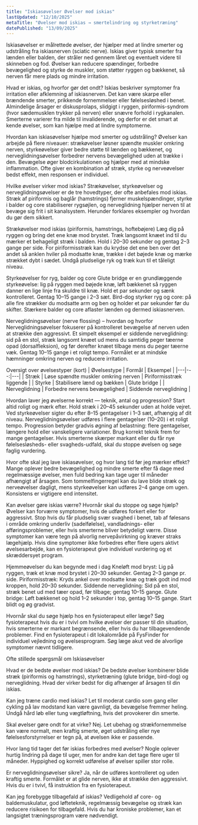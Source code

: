 ```yaml
---
title: "Iskiasøvelser Øvelser mod iskias"
lastUpdated: "12/10/2025"
metaTitle: "Øvelser mod iskias → smertelindring og styrketræning"
datePublished: "13/09/2025"
---
```


Iskiasøvelser er målrettede øvelser, der hjælper med at lindre smerter og udstråling fra iskiasnerven (sciatic nerve). Iskias giver typisk smerter fra lænden eller balden, der stråler ned gennem låret og eventuelt videre til skinneben og fod. Øvelser kan reducere spændinger, forbedre bevægelighed og styrke de muskler, som støtter ryggen og bækkenet, så nerven får mere plads og mindre irritation.

Hvad er iskias, og hvorfor gør det ondt?
Iskias beskriver symptomer fra irritation eller afklemning af iskiasnerven. Det kan være skarpe eller brændende smerter, prikkende fornemmelser eller følelsesløshed i benet. Almindelige årsager er diskusprolaps, slidgigt i ryggen, piriformis-syndrom (hvor sædemusklen trykker på nerven) eller snævre forhold i rygkanalen. Smerterne varierer fra milde til invaliderende, og derfor er det smart at kende øvelser, som kan hjælpe med at lindre symptomerne.

Hvordan kan iskiasøvelser hjælpe mod smerter og udstråling?
Øvelser kan arbejde på flere niveauer: strækøvelser løsner spændte muskler omkring nerven, styrkeøvelser giver bedre støtte til lænden og bækkenet, og nerveglidningsøvelser forbedrer nervens bevægelighed uden at trække i den. Bevægelse øger blodcirkulationen og hjælper med at mindske inflammation. Ofte giver en kombination af stræk, styrke og nerveøvelser bedst effekt, men responsen er individuel.

Hvilke øvelser virker mod iskias?
Strækøvelser, styrkeøvelser og nerveglidningsøvelser er de tre hovedtyper, der ofte anbefales mod iskias. Stræk af piriformis og baglår (hamstrings) fjerner muskelspændinger, styrke i balder og core stabiliserer rygsøjlen, og nerveglidning hjælper nerven til at bevæge sig frit i sit kanalsystem. Herunder forklares eksempler og hvordan du gør dem sikkert.

Strækøvelser mod iskias (piriformis, hamstrings, hoftebøjere)
Læg dig på ryggen og bring det ene knæ mod brystet. Træk langsomt knæet ind til du mærker et behageligt stræk i balden. Hold i 20–30 sekunder og gentag 2–3 gange per side. For piriformisstræk kan du krydse det ene ben over det andet så anklen hviler på modsatte knæ, trække i det bøjede knæ og mærke strækket dybt i sædet. Undgå pludselige ryk og træk kun til et tåleligt niveau.

Styrkeøvelser for ryg, balder og core
Glute bridge er en grundlæggende styrkeøvelse: lig på ryggen med bøjede knæ, løft bækkenet så ryggen danner en lige linje fra skuldre til knæ. Hold et par sekunder og sænk kontrolleret. Gentag 10–15 gange i 2–3 sæt. Bird-dog styrker ryg og core: på alle fire strækker du modsatte arm og ben og holder et par sekunder før du skifter. Stærkere balder og core aflaster lænden og dermed iskiasnerven.

Nerveglidningsøvelser (nerve flossing) – hvordan og hvorfor
Nerveglidningsøvelser fokuserer på kontrolleret bevægelse af nerven uden at strække den aggressivt. Et simpelt eksempel er siddende nerveglidning: sid på en stol, stræk langsomt knæet ud mens du samtidig peger tæerne opad (dorsalfleksion), og før derefter knæet tilbage mens du peger tæerne væk. Gentag 10–15 gange i et roligt tempo. Formålet er at mindske hæmninger omkring nerven og reducere irritation.

Oversigt over øvelsestyper (kort)
| Øvelsestype | Formål | Eksempel |
|---|---:|---|
| Stræk | Løse spændte muskler omkring nerven | Piriformisstræk liggende |
| Styrke | Stabilisere lænd og bækken | Glute bridge |
| Nerveglidning | Forbedre nervens bevægelighed | Siddende nerveglidning |

Hvordan laver jeg øvelserne korrekt — teknik, antal og progression?
Start altid roligt og mærk efter. Hold stræk i 20–45 sekunder uden at holde vejret. Ved styrkeøvelser sigter du efter 8–15 gentagelser i 1–3 sæt, afhængig af dit niveau. Nerveglidningsøvelser udføres i flere gentagelser (10–20) i et roligt tempo. Progression betyder gradvis øgning af belastning: flere gentagelser, længere hold eller vanskeligere variationer. Brug korrekt teknik frem for mange gentagelser. Hvis smerterne skærper markant eller du får nye følelsesløsheds- eller svagheds-udfald, skal du stoppe øvelsen og søge faglig vurdering.

Hvor ofte skal jeg lave iskiasøvelser, og hvor lang tid før jeg mærker effekt?
Mange oplever bedre bevægelighed og mindre smerte efter få dage med regelmæssige øvelser, men fuld bedring kan tage uger til måneder afhængigt af årsagen. Som tommelfingerregel kan du lave blide stræk og nerveøvelser dagligt, mens styrkeøvelser kan udføres 2–4 gange om ugen. Konsistens er vigtigere end intensitet.

Kan øvelser gøre iskias værre? Hvornår skal du stoppe og søge hjælp?
Øvelser kan forværre symptomer, hvis de udføres forkert eller for aggressivt. Stop hvis du får pludselig svær svaghed i benet, tab af følesans i område omkring underliv (sadelfølelse), vandladnings- eller afføringsproblemer, eller hvis smerterne bliver betydeligt værre. Disse symptomer kan være tegn på alvorlig nervepåvirkning og kræver straks lægehjælp. Hvis dine symptomer ikke forbedres efter flere ugers aktivt øvelsesarbejde, kan en fysioterapeut give individuel vurdering og et skræddersyet program.

Hjemmeøvelser du kan begynde med i dag
Kneløft mod bryst: Lig på ryggen, træk et knæ mod brystet i 20–30 sekunder. Gentag 2–3 gange pr. side. Piriformisstræk: Kryds ankel over modsatte knæ og træk godt ind mod kroppen, hold 20–30 sekunder. Siddende nerveglidning: Sid på en stol, stræk benet ud med tæer opad, før tilbage; gentag 10–15 gange. Glute bridge: Løft bækkenet og hold 1–2 sekunder i top, gentag 10–15 gange. Start blidt og øg gradvist.

Hvornår skal du søge hjælp hos en fysioterapeut eller læge?
Søg fysioterapeut hvis du er i tvivl om hvilke øvelser der passer til din situation, hvis smerterne er markant begrænsende, eller hvis du har tilbagevendende problemer. Find en fysioterapeut i dit lokalområde på FysFinder for individuel vejledning og øvelsesprogram. Søg læge akut ved de alvorlige symptomer nævnt tidligere.

Ofte stillede spørgsmål om Iskiasøvelser

Hvad er de bedste øvelser mod iskias?
De bedste øvelser kombinerer blide stræk (piriformis og hamstrings), styrketræning (glute bridge, bird-dog) og nerveglidning. Hvad der virker bedst for dig afhænger af årsagen til din iskias.

Kan jeg træne cardio med iskias?
Let til moderat cardio som gang eller cykling på lav modstand kan være gavnligt, da bevægelse fremmer heling. Undgå hård løb eller tung vægtløftning, hvis det provokerer din smerte.

Skal øvelser gøre ondt for at virke?
Nej. Let ubehag og strækfornemmelse kan være normalt, men kraftig smerte, øget udstråling eller nye følelsesforstyrrelser er tegn på, at øvelsen ikke er passende.

Hvor lang tid tager det før iskias forbedres med øvelser?
Nogle oplever hurtig lindring på dage til uger, men for andre kan det tage flere uger til måneder. Hyppighed og korrekt udførelse af øvelser spiller stor rolle.

Er nerveglidningsøvelser sikre?
Ja, når de udføres kontrolleret og uden kraftig smerte. Formålet er at glide nerven, ikke at strække den aggressivt. Hvis du er i tvivl, få instruktion fra en fysioterapeut.

Kan jeg forebygge tilbagefald af iskias?
Vedligehold af core- og baldemuskulatur, god løfteteknik, regelmæssig bevægelse og stræk kan reducere risikoen for tilbagefald. Hvis du har kroniske problemer, kan et langsigtet træningsprogram være nødvendigt.